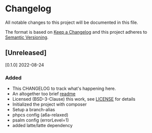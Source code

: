 # Changelog
All notable changes to this project will be documented in this file.

The format is based on [Keep a Changelog](http://keepachangelog.com/en/1.0.0/)
and this project adheres to [Semantic Versioning](http://semver.org/spec/v2.0.0.html).

## [Unreleased]

[0.1.0] 2022-08-24
### Added
- This CHANGELOG to track what's happening here.
- An altogether too brief [readme](README.md)
- Licensed (BSD-3-Clause) this work, see [LICENSE](LICENSE) for details
- Initialized the project with composer
- Setup a branch-alias
- phpcs config (a6a-relaxed)
- psalm config (errorLevel=1)
- added latte/latte dependency

